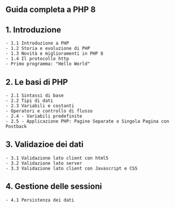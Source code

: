 ## Guida completa a PHP 8

## 1. **Introduzione**
    - 1.1 Introduzione a PHP
    - 1.2 Storia e evoluzione di PHP
    - 1.3 Novità e miglioramenti in PHP 8
    - 1.4 Il protocollo http
    - Primo programma: "Hello World"


## 2. **Le basi di PHP**
    - 2.1 Sintassi di base
    - 2.2 Tipi di dati
    - 2.3 Variabili e costanti
    - Operatori e controllo di flusso
    - 2.4 - Variabili predefinite
    - 2.5 - Applicazione PHP: Pagine Separate o Singola Pagina con Postback

## 3. **Validazioe dei dati**
    - 3.1 Validazione lato client con html5
    - 3.2 Validazione lato server
    - 3.3 Validazione lato client con Javascript e CSS

## 4. **Gestione delle sessioni**
    - 4.1 Persistenza dei dati
